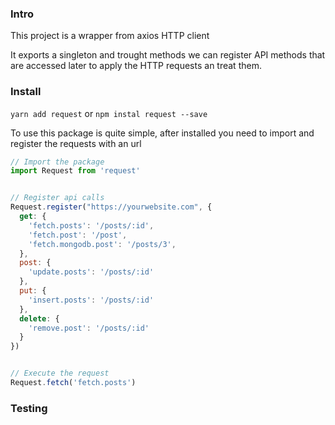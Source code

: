 ### Intro
This project is a wrapper from axios HTTP client

It exports a singleton and trought methods we can register API methods that are accessed later to apply the HTTP requests an treat them.

### Install

`yarn add request` or `npm instal request --save`

To use this package is quite simple, after installed you need to import and register the requests with an url

```js
// Import the package
import Request from 'request'


// Register api calls
Request.register("https://yourwebsite.com", {
  get: {
    'fetch.posts': '/posts/:id',
    'fetch.post': '/post',
    'fetch.mongodb.post': '/posts/3',
  },
  post: {
    'update.posts': '/posts/:id'
  },
  put: {
    'insert.posts': '/posts/:id'
  },
  delete: {
    'remove.post': '/posts/:id'
  }
})


// Execute the request
Request.fetch('fetch.posts')
```

### Testing
